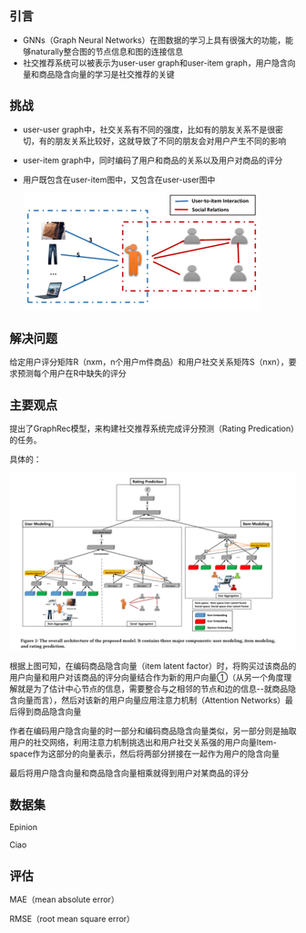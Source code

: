 ## 引言

- GNNs（Graph Neural Networks）在图数据的学习上具有很强大的功能，能够naturally整合图的节点信息和图的连接信息
- 社交推荐系统可以被表示为user-user graph和user-item graph，用户隐含向量和商品隐含向量的学习是社交推荐的关键

## 挑战

- user-user graph中，社交关系有不同的强度，比如有的朋友关系不是很密切，有的朋友关系比较好，这就导致了不同的朋友会对用户产生不同的影响

- user-item graph中，同时编码了用户和商品的关系以及用户对商品的评分

- 用户既包含在user-item图中，又包含在user-user图中

  ![社交推荐图](../img/1.png)

## 解决问题

给定用户评分矩阵R（nxm，n个用户m件商品）和用户社交关系矩阵S（nxn），要求预测每个用户在R中缺失的评分

## 主要观点

提出了GraphRec模型，来构建社交推荐系统完成评分预测（Rating Predication）的任务。

具体的：

![GraphRec模型框架](../img/2.png)

根据上图可知，在编码商品隐含向量（item latent factor）时，将购买过该商品的用户向量和用户对该商品的评分向量结合作为新的用户向量①（从另一个角度理解就是为了估计中心节点的信息，需要整合与之相邻的节点和边的信息--就商品隐含向量而言），然后对该新的用户向量应用注意力机制（Attention Networks）最后得到商品隐含向量

作者在编码用户隐含向量的时一部分和编码商品隐含向量类似，另一部分则是抽取用户的社交网络，利用注意力机制挑选出和用户社交关系强的用户向量Item-space作为这部分的向量表示，然后将两部分拼接在一起作为用户的隐含向量

最后将用户隐含向量和商品隐含向量相乘就得到用户对某商品的评分

## 数据集

Epinion

Ciao

## 评估

MAE（mean absolute error）

RMSE（root mean square error）

[参考资料链接]: https://zhuanlan.zhihu.com/p/73739655

